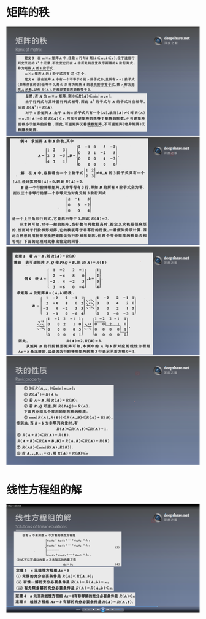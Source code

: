 # 矩阵的秩
![](./img/1.5_1.png)
![](./img/1.5_2.png)
![](./img/1.5_3.png)
![](./img/1.5_4.png)

# 线性方程组的解
![](./img/1.5_5.png)
